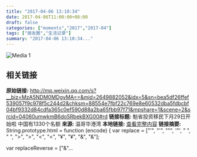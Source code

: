 ```yaml
---
title: "2017-04-06 13:10:34"
date: 2017-04-06T11:00:00+08:00
draft: false
categories: ["moments","2017","2017-04"]
tags: ["朋友圈","生活记录"]
summary: "2017-04-06 13:10:34..."
---
```


![Media 1](/Moments/photos/2017-04-06/201704061310340.jpg)

## 相关链接

**原始链接:** http://mp.weixin.qq.com/s?__biz=MzA5NDM0MDgyMA==&mid=2649882052&idx=5&sn=bea5df26ffef539057f9c978f5c244d2&chksm=88554e7fbf22c769e8e60532dba5fdbcbf04bf9332d84cdfa365c0ef590d88a2ba65fbb97f71&mpshare=1&scene=2&srcid=04060umwkmB6do5RbekBXG00#rd
**链接标题:** 魁省投资移民下月29日开始啦 中国有1330个名额
**来源:** 温哥华港湾
**本地链接:** [查看完整内容](/link_content/2017/04/2017-04-06-1/link_content/)
**链接摘要:** String.prototype.html = function (encode) {
  var replace = ["&#39;", "'", "&quot;", '"', "&nbsp;", " ", "&gt;", ">", "&lt;", "<", "&yen;", "¥", "&amp;", "&"];
 
 
 
 
 
  
  var replaceReverse = ["&"...


